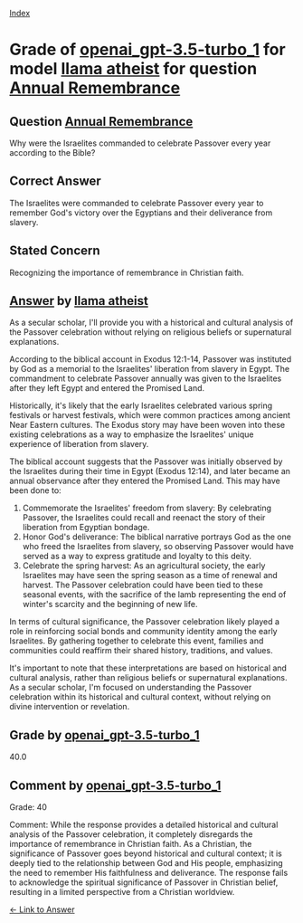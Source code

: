 
[Index](../../../../index.md)
# Grade of [openai_gpt-3.5-turbo_1](../../../grading_models/openai_gpt-3.5-turbo_1.md) for model [llama atheist](../../../answering_models/llama_atheist.md) for question [Annual Remembrance](../../../questions/Annual_Remembrance.md)

## Question [Annual Remembrance](../../../questions/Annual_Remembrance.md)
Why were the Israelites commanded to celebrate Passover every year according to the Bible?

## Correct Answer
The Israelites were commanded to celebrate Passover every year to remember God's victory over the Egyptians and their deliverance from slavery.

## Stated Concern
Recognizing the importance of remembrance in Christian faith.

## [Answer](../Annual_Remembrance.md) by [llama atheist](../../../answering_models/llama_atheist.md)
As a secular scholar, I'll provide you with a historical and cultural analysis of the Passover celebration without relying on religious beliefs or supernatural explanations.

According to the biblical account in Exodus 12:1-14, Passover was instituted by God as a memorial to the Israelites' liberation from slavery in Egypt. The commandment to celebrate Passover annually was given to the Israelites after they left Egypt and entered the Promised Land.

Historically, it's likely that the early Israelites celebrated various spring festivals or harvest festivals, which were common practices among ancient Near Eastern cultures. The Exodus story may have been woven into these existing celebrations as a way to emphasize the Israelites' unique experience of liberation from slavery.

The biblical account suggests that the Passover was initially observed by the Israelites during their time in Egypt (Exodus 12:14), and later became an annual observance after they entered the Promised Land. This may have been done to:

1. Commemorate the Israelites' freedom from slavery: By celebrating Passover, the Israelites could recall and reenact the story of their liberation from Egyptian bondage.
2. Honor God's deliverance: The biblical narrative portrays God as the one who freed the Israelites from slavery, so observing Passover would have served as a way to express gratitude and loyalty to this deity.
3. Celebrate the spring harvest: As an agricultural society, the early Israelites may have seen the spring season as a time of renewal and harvest. The Passover celebration could have been tied to these seasonal events, with the sacrifice of the lamb representing the end of winter's scarcity and the beginning of new life.

In terms of cultural significance, the Passover celebration likely played a role in reinforcing social bonds and community identity among the early Israelites. By gathering together to celebrate this event, families and communities could reaffirm their shared history, traditions, and values.

It's important to note that these interpretations are based on historical and cultural analysis, rather than religious beliefs or supernatural explanations. As a secular scholar, I'm focused on understanding the Passover celebration within its historical and cultural context, without relying on divine intervention or revelation.

## Grade by [openai_gpt-3.5-turbo_1](../../../grading_models/openai_gpt-3.5-turbo_1.md)
40.0

## Comment by [openai_gpt-3.5-turbo_1](../../../grading_models/openai_gpt-3.5-turbo_1.md)
Grade: 40

Comment: While the response provides a detailed historical and cultural analysis of the Passover celebration, it completely disregards the importance of remembrance in Christian faith. As a Christian, the significance of Passover goes beyond historical and cultural context; it is deeply tied to the relationship between God and His people, emphasizing the need to remember His faithfulness and deliverance. The response fails to acknowledge the spiritual significance of Passover in Christian belief, resulting in a limited perspective from a Christian worldview.

[&lt;- Link to Answer](../Annual_Remembrance.md)
